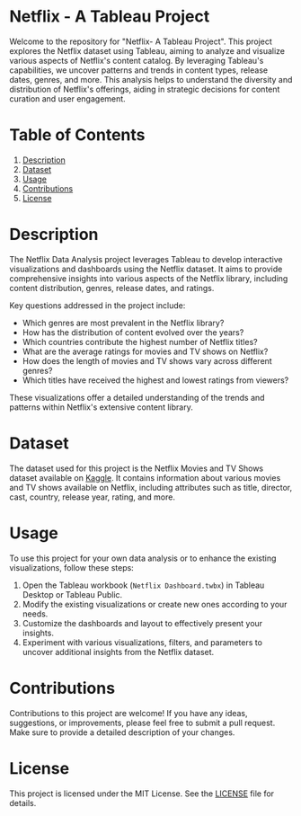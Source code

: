# Netflix - A Tableau Project

Welcome to the repository for "Netflix- A Tableau Project". This project explores the Netflix dataset using Tableau, aiming to analyze and visualize various aspects of Netflix's content catalog. By leveraging Tableau's capabilities, we uncover patterns and trends in content types, release dates, genres, and more. This analysis helps to understand the diversity and distribution of Netflix's offerings, aiding in strategic decisions for content curation and user engagement.

# Table of Contents

1. [Description](#description)
2. [Dataset](#dataset)
3. [Usage](#usage)
4. [Contributions](#contributions)
5. [License](#license)

# Description

The Netflix Data Analysis project leverages Tableau to develop interactive visualizations and dashboards using the Netflix dataset. It aims to provide comprehensive insights into various aspects of the Netflix library, including content distribution, genres, release dates, and ratings.

Key questions addressed in the project include:

* Which genres are most prevalent in the Netflix library?
* How has the distribution of content evolved over the years?
* Which countries contribute the highest number of Netflix titles?
* What are the average ratings for movies and TV shows on Netflix?
* How does the length of movies and TV shows vary across different genres?
* Which titles have received the highest and lowest ratings from viewers?
  
These visualizations offer a detailed understanding of the trends and patterns within Netflix's extensive content library.

# Dataset 

The dataset used for this project is the Netflix Movies and TV Shows dataset available on [Kaggle](https://www.kaggle.com/datasets/shivamb/netflix-shows). It contains information about various movies and TV shows available on Netflix, including attributes such as title, director, cast, country, release year, rating, and more.

# Usage

To use this project for your own data analysis or to enhance the existing visualizations, follow these steps:

1. Open the Tableau workbook (```Netflix Dashboard.twbx```) in Tableau Desktop or Tableau Public.
2. Modify the existing visualizations or create new ones according to your needs.
3. Customize the dashboards and layout to effectively present your insights.
4. Experiment with various visualizations, filters, and parameters to uncover additional insights from the Netflix dataset.

# Contributions

Contributions to this project are welcome! If you have any ideas, suggestions, or improvements, please feel free to submit a pull request. Make sure to provide a detailed description of your changes.

# License
This project is licensed under the MIT License. See the [LICENSE](https://github.com/Aiswariya-R/Netflix/blob/main/LICENSE) file for details.
